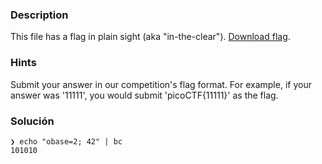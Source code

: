 ### Description
This file has a flag in plain sight (aka "in-the-clear"). [Download flag](https://mercury.picoctf.net/static/0e428b2db9788d31189329bed089ce98/flag).
### Hints
Submit your answer in our competition's flag format. For example, if your answer was '11111', you would submit 'picoCTF{11111}' as the flag.
### Solución 
```
❯ echo "obase=2; 42" | bc
101010
```


